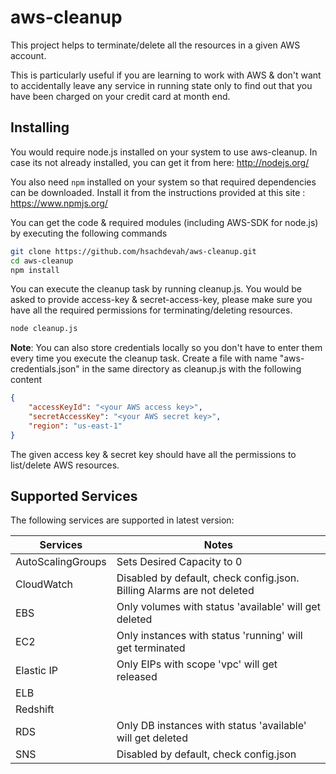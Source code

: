 # aws-cleanup

This project helps to terminate/delete all the resources in a given AWS account.

This is particularly useful if you are learning to work with AWS & don't want to accidentally leave any service in running state only to find out that you have been charged on your credit card at month end.

## Installing

You would require node.js installed on your system to use aws-cleanup. In case its not already installed, you can get it from here: http://nodejs.org/

You also need ```npm``` installed on your system so that required dependencies can be downloaded. Install it from the instructions provided at this site : https://www.npmjs.org/

You can get the code & required modules (including AWS-SDK for node.js) by executing the following commands

```sh
git clone https://github.com/hsachdevah/aws-cleanup.git
cd aws-cleanup
npm install
```
You can execute the cleanup task by running cleanup.js. You would be asked to provide access-key & secret-access-key, please make sure you have all the required permissions for terminating/deleting resources.

```sh
node cleanup.js
```

<strong>Note</strong>: You can also store credentials locally so you don't have to enter them every time you execute the cleanup task. Create a file with name "aws-credentials.json" in the same directory as cleanup.js with the following content

```json
{ 
	"accessKeyId": "<your AWS access key>", 
	"secretAccessKey": "<your AWS secret key>", 
	"region": "us-east-1" 
}
```

The given access key & secret key should have all the permissions to list/delete AWS resources.

## Supported Services

The following services are supported in latest version:


| Services 				| Notes          												|
| ---------------------	| ---------------------------------------------------------		|
| AutoScalingGroups     | Sets Desired Capacity to 0 									|
| CloudWatch		    | Disabled by default, check config.json. Billing Alarms are not deleted	|
| EBS				    | Only volumes with status 'available' will get deleted			|
| EC2				    | Only instances with status 'running' will get terminated		|
| Elastic IP		    | Only EIPs with scope 'vpc' will get released					|
| ELB				    | 									     						|
| Redshift			    | 									     						|
| RDS				    | Only DB instances with status 'available' will get deleted	|
| SNS				    | Disabled by default, check config.json 						|